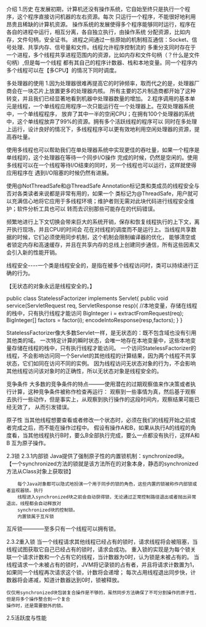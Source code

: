 介绍
    1.历史
        在发展初期，计算机还没有操作系统，它自始至终只是执行一个程序，这个程序直接访问机器的左右资源。每次
    只运行一个程序，不能很好地利用昂贵且稀缺的计算机资源。
        操作系统的发展使得多个程序能够同时运行，程序在各自的进程中运行，相互分离，各自独立执行，由操作系统
    分配资源，比如内存，文件句柄，安全证书。
        进程之间通过一些原始的机制相互通信：Socket、信号处理、共享内存、信号量和文件。线程允许程序控制流的
    多重分支同时存在于一个进程，多个线程共享进程范围内的资源，比如内存和文件句柄（？什么是文件句柄）,但是每一个线程
    都有其自己的程序计数器、栈和本地变量。同一个程序内多个线程可以在【多CPU】的情况下同时调度。

   多处理器的使用
       1.因为处理器很难再提高它的时钟频率，取而代之的是，处理器厂商会在一块芯片上放置更多的处理器内核。
       所有主要的芯片制造商都开始了这种转变，并且我们已经显著地看到机器中处理器数量的增加。
       2.程序调用的基本单元是线程，一个单线程应用程序一次只能运行在一个处理器上。在双处理器系统中，一个单线程程序，
        放弃了其中一半的空闲CPU；在拥有100个处理器的系统中，这个单线程放弃了99%的资源。拥有多个活跃线程的程序可以
        同时在多处理上运行，设计良好的情况下，多线程程序可以更有效地利用空闲处理器的资源，提高吞吐量。

   使用多线程也可以帮助我们在单处理器系统中实现更佳的吞吐量，如果一个程序是单线程的，这个处理器在等待一个同步I/O操作
   完成的时候，仍然是空闲的。使用多线程可以在一个线程等待I/O结束的同时，另一个线程也可以运行，这样就使得应用程序在
   遇到I/O阻塞的时候仍然有进展。

   使用@NotThreadSafe和@ThreadSafe Annotation标记类和类成员的线程安全与否对各类读者来说都是非常有用的，如果一个
   类标记为@ThreadSafe，用户就可以充满信心地将它应用于多线程环境；维护者则无需对此块代码进行线程安全维护；软件分析工具也可以
   转而去识别那些可能存在的代码错误。

   频繁地进行上下文切换会带来巨大的系统开销，保存和恢复线程执行的上下文，离开执行现场，并且CPU的时间会
   花在对线程的调度而不是运行上。当线程共享数据的时候，它们必须使用同步机制，这个机制会限制编译器的优化，
   能够清空或者锁定内存和高速缓存，并且在共享内存的总线上创建同步通信，所有这些因素又会引入新的性能开销。


   线程安全----一个类是线程安全的，是指在被多个线程访问时，类可以持续进行正确的行为。

   【无状态的对象永远是线程安全的。】

   public class StatelessFactorizer implements Servlet{
        public void service(ServletRequest req, ServletResponse resp){
            //本地变量，存储在线程的栈中，只有执行线程才能访问
            BigInteger i = extractFromRequest(req);
            BigInteger[] factors = factor(i);
            encodeIntoResponse(resp,factors);
        }
   }

   StatelessFactorizer像大多数Servlet一样，是无状态的：既不包含域也没有引用其他类的域。
   一次特定计算的瞬时状态，会唯一地存在本地变量中，这些本地变量存储在线程的栈中，只有执行线程才能访问。
   一个访问StatelessFactorizer的线程，不会影响访问同一个Servlet的其他线程的计算结果，因为两个线程不共享
   状态，它们如同在访问不同的实例。
   因为线程访问无状态对象的行为，不会影响其他线程访问该对象时的正确性，所以无状态对象是线程安全的。

   竞争条件
   大多数的竞争条件的特点———使用潜在的过期观察值来作决策或者执行计算，这种竞争条件被称作检查再运行：
   观察到一些事情为真，然后基于观察去执行一些动作，但是事实上，从观察到执行操作的这段时间内，观察结果可能已经无效了，
   从而引发错误。

   原子性
   当其他线程想要查看或者修改一个状态时，必须在我们的线程开始之前或者完成之后，而不能在操作过程中。
   假设有操作A和B，如果从执行A的线程的角度看，当其他线程执行B时，要么B全部执行完成，要么一点都没有执行，这样A和B
   互为原子操作。


   2.3锁
   2.3.1内部锁
   Java提供了强制原子性的内置锁机制：synchronized块。
   【一个synchronized方法的锁就是该方法所在的对象本身，静态的synchronized方法从Class对象上获取锁】

        每个Java对象都可以隐式地扮演一个用于同步的锁的角色，这些内置的锁被称作内部锁或者监视器锁。执行
        线程进入synchronized块之前会自动获得锁，无论通过正常控制路径退出或者抛出异常退出，线程都会自动释放对
        synchronized块的控制锁。
        内置锁属于互斥锁

   互斥锁————至多只有一个线程可以拥有锁。

   2.3.2重入锁
    当一个线程请求其他线程已经占有的锁时，请求线程将会被阻塞，当线程试图获取它自己已经占有的锁时，请求会成功。
    重入锁的实现是为每个锁关联一个请求计数和一个占有它的线程，当计数器为0时，认为锁是未被占有的。
    当线程请求一个未被占有的锁时，JVM将记录锁的占有者，并且将请求计数置为1，如果同一个线程再次请求这个锁，计数将会递增；
    每次占用线程退出同步快，计数器将会递减，知道计数器达到0时，锁被释放。

    仅仅用synchronized块包装复合操作是不够的，虽然同步方法确保了不可分割操作的原子性，但是将多个操作整合到一个复合
    操作时，还是需要额外的锁。

  2.5活跃度与性能


